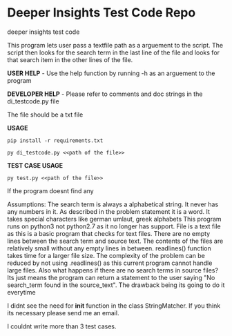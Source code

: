 # Deeper Insights Test Code Repo
deeper insights test code

This program lets user pass a textfile path as a arguement to the script.
The script then looks for the search term in the last line of the file and looks for that search item in the other lines of the file.

**USER HELP** - Use the help function by running -h as an arguement to the program

**DEVELOPER HELP** - Please refer to comments and doc strings in the di_testcode.py file

The file should be a txt file

**USAGE**
    
    pip install -r requirements.txt

    py di_testcode.py <<path of the file>>

**TEST CASE USAGE**

    py test.py <<path of the file>> 

If the program doesnt find any 


Assumptions:
The search term is always a alphabetical string. It never has any numbers in it.  As described in the problem statement it is a word. It takes special characters like german umlaut, greek alphabets
This program runs on python3 not python2.7 as it no longer has support. 
File is a text file as this is a basic program that checks for text files.
There are no empty lines between the search term and source text. 
The contents of the files are relatively small without any empty lines in between. readlines() function takes time for a larger file size. The complexity of the problem can be reduced by not using .readlines() as this current program cannot handle large files.
Also what happens if there are no search terms in source files? Its just means the program can return a statement to the user saying "No search_term found in the source_text". The drawback being its going to do it everytime 

I didnt see the need for __init__ function in the class StringMatcher. If you think its necessary please send me an email. 

I couldnt write more than 3 test cases. 

